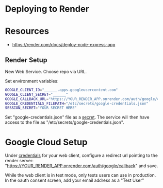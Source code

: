 # Deploying to Render

# Resources

  + https://render.com/docs/deploy-node-express-app


## Render Setup

New Web Service. Choose repo via URL.

Set environment variables:

```sh
GOOGLE_CLIENT_ID="______.apps.googleusercontent.com"
GOOGLE_CLIENT_SECRET="______"
GOOGLE_CALLBACK_URL="https://YOUR_RENDER_APP.onrender.com/auth/google/callback"
GOOGLE_CREDENTIALS_FILEPATH="/etc/secrets/google-credentials.json"
SESSION_SECRET="YOUR SECRET HERE"
```

Set "google-credentials.json" file as a [secret](https://community.render.com/t/using-google-application-credentials-json/6885). The service will then have access to the file as "/etc/secrets/google-credentials.json".


# Google Cloud Setup

Under [credentials](https://console.cloud.google.com/apis/credentials/) for your web client, configure a redirect url pointing to the render server: "https://YOUR_RENDER_APP.onrender.com/auth/google/callback" and save.

While the web client is in test mode, only tests users can use in production.
In the oauth consent screen, add your email address as a "Test User"
